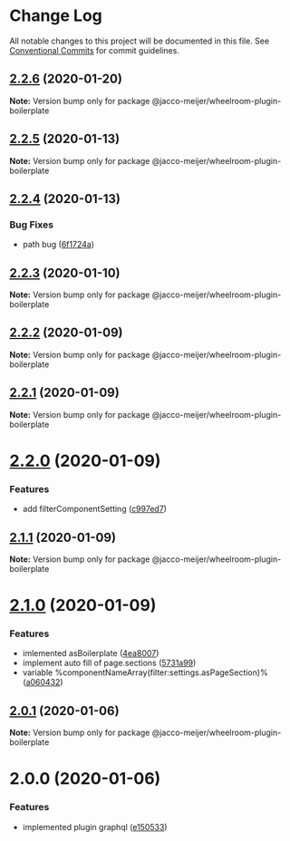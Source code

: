 # Change Log

All notable changes to this project will be documented in this file.
See [Conventional Commits](https://conventionalcommits.org) for commit guidelines.

## [2.2.6](https://github.com/jaccomeijer/wheelroom/compare/@jacco-meijer/wheelroom-plugin-boilerplate@2.2.5...@jacco-meijer/wheelroom-plugin-boilerplate@2.2.6) (2020-01-20)

**Note:** Version bump only for package @jacco-meijer/wheelroom-plugin-boilerplate





## [2.2.5](https://github.com/jaccomeijer/wheelroom/compare/@jacco-meijer/wheelroom-plugin-boilerplate@2.2.4...@jacco-meijer/wheelroom-plugin-boilerplate@2.2.5) (2020-01-13)

**Note:** Version bump only for package @jacco-meijer/wheelroom-plugin-boilerplate





## [2.2.4](https://github.com/jaccomeijer/wheelroom/compare/@jacco-meijer/wheelroom-plugin-boilerplate@2.2.3...@jacco-meijer/wheelroom-plugin-boilerplate@2.2.4) (2020-01-13)


### Bug Fixes

* path bug ([6f1724a](https://github.com/jaccomeijer/wheelroom/commit/6f1724a28302002942931fc5f1efa56c554f78ee))





## [2.2.3](https://github.com/jaccomeijer/wheelroom/compare/@jacco-meijer/wheelroom-plugin-boilerplate@2.2.2...@jacco-meijer/wheelroom-plugin-boilerplate@2.2.3) (2020-01-10)

**Note:** Version bump only for package @jacco-meijer/wheelroom-plugin-boilerplate





## [2.2.2](https://github.com/jaccomeijer/wheelroom/compare/@jacco-meijer/wheelroom-plugin-boilerplate@2.2.1...@jacco-meijer/wheelroom-plugin-boilerplate@2.2.2) (2020-01-09)

**Note:** Version bump only for package @jacco-meijer/wheelroom-plugin-boilerplate





## [2.2.1](https://github.com/jaccomeijer/wheelroom/compare/@jacco-meijer/wheelroom-plugin-boilerplate@2.2.0...@jacco-meijer/wheelroom-plugin-boilerplate@2.2.1) (2020-01-09)

**Note:** Version bump only for package @jacco-meijer/wheelroom-plugin-boilerplate





# [2.2.0](https://github.com/jaccomeijer/wheelroom/compare/@jacco-meijer/wheelroom-plugin-boilerplate@2.1.1...@jacco-meijer/wheelroom-plugin-boilerplate@2.2.0) (2020-01-09)


### Features

* add filterComponentSetting ([c997ed7](https://github.com/jaccomeijer/wheelroom/commit/c997ed7))





## [2.1.1](https://github.com/jaccomeijer/wheelroom/compare/@jacco-meijer/wheelroom-plugin-boilerplate@2.1.0...@jacco-meijer/wheelroom-plugin-boilerplate@2.1.1) (2020-01-09)

**Note:** Version bump only for package @jacco-meijer/wheelroom-plugin-boilerplate





# [2.1.0](https://github.com/jaccomeijer/wheelroom/compare/@jacco-meijer/wheelroom-plugin-boilerplate@2.0.1...@jacco-meijer/wheelroom-plugin-boilerplate@2.1.0) (2020-01-09)


### Features

* imlemented asBoilerplate ([4ea8007](https://github.com/jaccomeijer/wheelroom/commit/4ea8007))
* implement auto fill of page.sections ([5731a99](https://github.com/jaccomeijer/wheelroom/commit/5731a99))
* variable %componentNameArray(filter:settings.asPageSection)% ([a060432](https://github.com/jaccomeijer/wheelroom/commit/a060432))





## [2.0.1](https://github.com/jaccomeijer/wheelroom/compare/@jacco-meijer/wheelroom-plugin-boilerplate@2.0.0...@jacco-meijer/wheelroom-plugin-boilerplate@2.0.1) (2020-01-06)

**Note:** Version bump only for package @jacco-meijer/wheelroom-plugin-boilerplate





# 2.0.0 (2020-01-06)


### Features

* implemented plugin graphql ([e150533](https://github.com/jaccomeijer/wheelroom/commit/e15053382562e2fde4e3a9fc92753bf969ac5cde))
